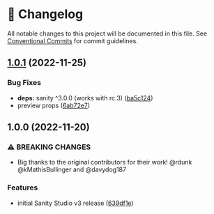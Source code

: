 <!-- markdownlint-disable --><!-- textlint-disable -->

# 📓 Changelog

All notable changes to this project will be documented in this file. See
[Conventional Commits](https://conventionalcommits.org) for commit guidelines.

## [1.0.1](https://github.com/sanity-io/table/compare/v1.0.0...v1.0.1) (2022-11-25)

### Bug Fixes

- **deps:** sanity ^3.0.0 (works with rc.3) ([ba5c124](https://github.com/sanity-io/table/commit/ba5c124daa0dafe66b2755e861ecb91ec3c1a705))
- preview props ([6ab72e7](https://github.com/sanity-io/table/commit/6ab72e76c400d9c1a5c6e073df79bb34e25b1990))

## 1.0.0 (2022-11-20)

### ⚠ BREAKING CHANGES

- Big thanks to the original contributors for their work!
  @rdunk @kMathisBullinger and @davydog187

### Features

- initial Sanity Studio v3 release ([639df1e](https://github.com/sanity-io/table/commit/639df1ee074d6e7b46291c66f49382ee20da62d3))
